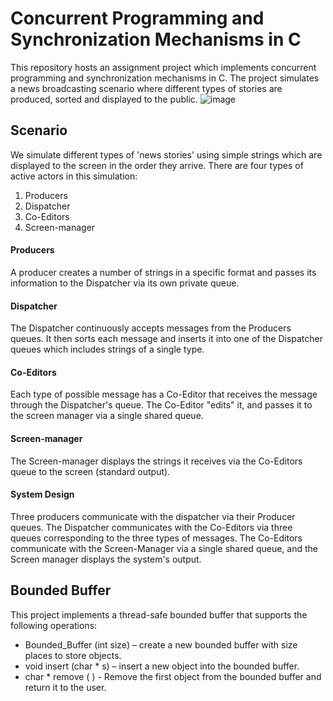 # Concurrent Programming and Synchronization Mechanisms in C

This repository hosts an assignment project which implements concurrent programming and synchronization mechanisms in C. The project simulates a news broadcasting scenario where different types of stories are produced, sorted and displayed to the public.
![image](https://github.com/ArielAsh1/News-Broadcasting/assets/112930532/e150ce3b-093b-4fbf-b968-c942c19da56e)

## Scenario
We simulate different types of 'news stories' using simple strings which are displayed to the screen in the order they arrive. There are four types of active actors in this simulation:

1. Producers
2. Dispatcher
3. Co-Editors
4. Screen-manager

#### Producers
A producer creates a number of strings in a specific format and passes its information to the Dispatcher via its own private queue. 

#### Dispatcher
The Dispatcher continuously accepts messages from the Producers queues. It then sorts each message and inserts it into one of the Dispatcher queues which includes strings of a single type.

#### Co-Editors
Each type of possible message has a Co-Editor that receives the message through the Dispatcher's queue. The Co-Editor "edits" it, and passes it to the screen manager via a single shared queue.

#### Screen-manager
The Screen-manager displays the strings it receives via the Co-Editors queue to the screen (standard output). 

#### System Design
Three producers communicate with the dispatcher via their Producer queues. The Dispatcher communicates with the Co-Editors via three queues corresponding to the three types of messages. The Co-Editors communicate with the Screen-Manager via a single shared queue, and the Screen manager displays the system's output.

## Bounded Buffer
This project implements a thread-safe bounded buffer that supports the following operations:

* Bounded_Buffer (int size) – create a new bounded buffer with size places to store objects.
* void insert (char * s) – insert a new object into the bounded buffer. 
* char * remove ( ) - Remove the first object from the bounded buffer and return it to the user.
